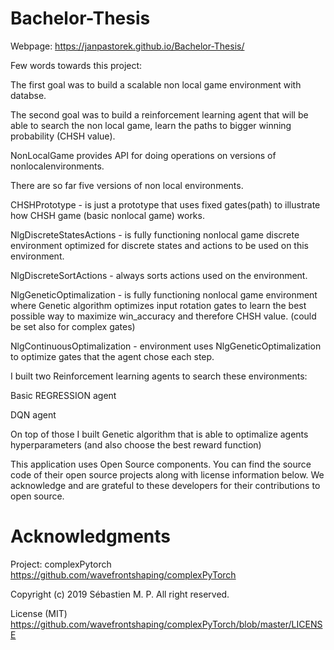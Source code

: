 # Bachelor-Thesis

Webpage:
https://janpastorek.github.io/Bachelor-Thesis/

Few words towards this project:

The first goal was to build a scalable non local game environment with databse.

The second goal was to build a reinforcement learning agent that will be able to search the non local game, learn the paths to bigger winning probability (CHSH value).

NonLocalGame provides API for doing operations on versions of nonlocalenvironments.

There are so far five versions of non local environments.

CHSHPrototype - is just a prototype that uses fixed gates(path) to illustrate how CHSH game (basic nonlocal game) works.

NlgDiscreteStatesActions - is fully functioning nonlocal game discrete environment optimized for discrete states and actions to be used on this environment.

NlgDiscreteSortActions - always sorts actions used on the environment.

NlgGeneticOptimalization - is fully functioning nonlocal game environment where Genetic algorithm optimizes input rotation gates to learn the best possible way to maximize win_accuracy and therefore CHSH value. (could be set also for complex gates)

NlgContinuousOptimalization - environment uses NlgGeneticOptimalization to optimize gates that the agent chose each step.

I built two Reinforcement learning agents to search these environments:

Basic REGRESSION agent

DQN agent

On top of those I built Genetic algorithm that is able to optimalize agents hyperparameters (and also choose the best reward function)


This application uses Open Source components. You can find the source code of their open source projects along with license information below. We acknowledge and are grateful to these developers for their contributions to open source.


# Acknowledgments

Project: complexPytorch https://github.com/wavefrontshaping/complexPyTorch

Copyright (c) 2019 Sébastien M. P. All right reserved.

License (MIT) https://github.com/wavefrontshaping/complexPyTorch/blob/master/LICENSE
